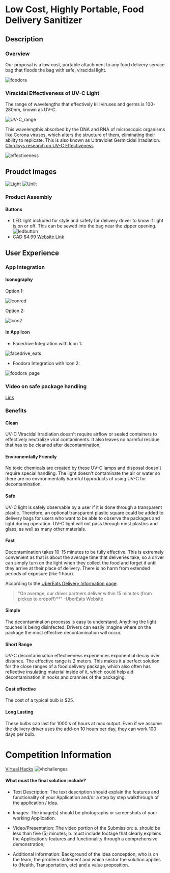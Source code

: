 # Low Cost, Highly Portable, Food Delivery Sanitizer

## Description

### Overview
Our proposal is a low cost, portable attachment to any food delivery service bag that floods the bag with safe, viracidal light.

![foodora](Images/foodora.jpg)

### Viracidal Effectiveness of UV-C Light

The range of wavelengths that effectively kill viruses and germs is 100-280nm, known as UV-C.

![UV-C_range](Images/UVC-light.png)

This wavelengthis absorbed by the DNA and RNA of microscopic organisms like Corona viruses, which alters the structure of them, eliminating their ability to replicate. This is also known as Ultraviolet Germicidal Irradiation.
[Clordisys research on UV-C Effectiveness](https://www.clordisys.com/pdfs/misc/UV%20Data%20Sheet.pdf)

![effectiveness](Images/effectiveness.png)

## Proudct Images
![Light](Images/boxlightzoom.jpg)
![Unlit](Images/boxzoom.jpg)

### Product Assembly

#### Buttons
* LED light included for style and safety for delivery driver to know if light is on or off. This can be sewed into the bag near the zipper opening.
![ledbutton](Images/ledbutton.JPG)
* CAD $4.99
[Website Link](https://www.canadianjoysticks.com/qanba-24mm-led-button-white-body-white-led/)

## User Experience

### App Integration

#### Iconography
Option 1:

![Iconred](Images/uvciconred.png)

Option 2:

![Icon2](Images/uvcicon_2_outline2.png)

#### In App Icon
* Facedrive Integration with Icon 1: 

![facedrive_eats](Images/facedrive1_logo.jpg)


* Foodora Integration with Icon 2:

![foodora_page](Images/foodora1_icon.jpg)



### Video on safe package handling
[Link](https://www.youtube.com/watch?v=Sryj2VsuKns)

<!-- https://wdrfree.com/stock-vector/disinfection-lamp-icon-->

### Benefits

#### Clean
UV-C Viracidal Irradiation doesn't require airflow or sealed containers to effectively neutralize viral contaminents. It also leaves no harmful residue that has to be cleaned after decontamination,

#### Environemtally Friendly
No toxic chemicals are created by these UV-C lamps and disposal doesn't require special handling. The light doesn't contaminate the air or water so there are no environmentally harmful byproducts of using UV-C for decontamination.

#### Safe
UV-C light is safely observable by a user if it is done through a transparent plastic. Therefore, an optional transparent plastic square could be added to delivery bags for users who want to be able to observe the packages and light during operation. UV-C light will not pass through most plastics and glass, as well as many other materials.

#### Fast
Decontamination takes 10-15 minutes to be fully effective. This is extremely convenient as that is about the average time that deliveries take, so a driver can simply turn on the light when they collect the food and forget it until they arrive at their place of delivery. There is no harm from extended periods of exposure (like 1 hour).

According to the [UberEats Delivery Information page](https://www.ubereats.com/restaurant/en-US/faq): 
> "On average, our driver partners deliver within 15 minutes (from pickup to dropoff)**"
> -UberEats Website

#### Simple
The decontamination processs is easy to understand. Anything the light touches is being disinfected. Drivers can easily imagine where on the package the most effective decontamination will occur.

#### Short Range
UV-C decontamination effectiveness experiences exponential decay over distance. The effective range is 2 meters. This makes it a perfect solution for the close ranges of a food delivery package, which also often has reflective insulating material inside of it, which could help aid decontamination in nooks and crannies of the packaging.

#### Cost effective
The cost of a typical bulb is $25.

#### Long Lasting
These bulbs can last for 1000's of hours at max output. Even if we assume the delivery driver uses the add-on 10 hours per day, they can work 100 days per bulb.


# Competition Information
[Virtual Hacks](https://virtualhacks.ca/)
![vhchallenges](Images/challenges.JPG)

#### What must the final solution include?
* Text Description: The text description should explain the features and functionality of your Application and/or a step by step walkthrough of the application / idea. 

* Images: The image(s) should be photographs or screenshots of your working Application.

* Video/Presentation: The video portion of the Submission: a. should be less than five (5) minutes; b. must include footage that clearly explains the Application’s features and functionality through a comprehensive demonstration;

* Additional information: Background of the idea conception, who is on the team, the problem statement and which sector the solution applies to (Health, Transportation, etc) and a value proposition. 
